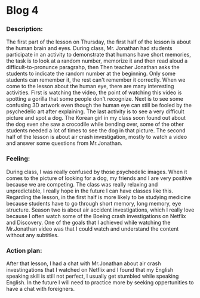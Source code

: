 # Blog 4

### Description: 

The first part of the lesson on Thursday, the first half of the lesson is about the human brain and eyes. During class, Mr. Jonathan had students participate in an activity to demonstrate that humans have short memories, the task is to look at a random number, memorize it and then read aloud a difficult-to-pronunce paragrahp, then Then teacher Jonathan asks the students to indicate the random number at the beginning. Only some students can remember it, the rest can't remember it correctly. When we come to the lesson about the human eye, there are many interesting activities. First is watching the video, the point of watching this video is spotting a gorilla that some people don't recognize. Next is to see some confusing 3D artwork even though the human eye can still be fooled by the psychedelic art after explaining. The last activity is to see a very difficult picture and spot a dog. The Korean girl in my class soon found out about the dog even she saw a crocodile while bending over, some of the other students needed a lot of times to see the dog in that picture. The second half of the lesson is about air crash investigation, mostly to watch a video and answer some questions from Mr.Jonathan.

### Feeling: 

During class, I was really confused by those psychedelic images. When it comes to the picture of looking for a dog, my friends and I are very positive because we are competing. The class was really relaxing and unpredictable, I really hope in the future I can have classes like this. Regarding the lesson, in the first half is more likely to be studying medicine because students have to go through short memory, long memory, eye structure. Season two is about air accident investigations, which I really love because I often watch some of the Boeing crash investigations on Netflix and Discovery. One of the goals that I achieved while watching the Mr.Jonathan video was that I could watch and understand the content without any subtitles.

### Action plan:

After that lesson, I had a chat with Mr.Jonathan about air crash investingations that I watched on Netflix and I found that my English speaking skill is still not perfect, I usually get stumbled while speaking English. In the future I will need to practice more by seeking oppertunities to have a chat with foreigners.
